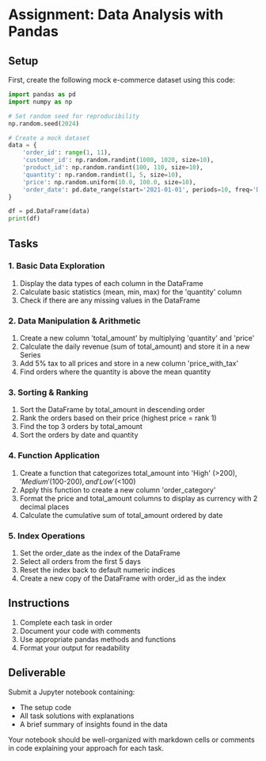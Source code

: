 # Assignment: Data Analysis with Pandas

## Setup

First, create the following mock e-commerce dataset using this code:

```python
import pandas as pd
import numpy as np

# Set random seed for reproducibility
np.random.seed(2024)

# Create a mock dataset
data = {
    'order_id': range(1, 11),
    'customer_id': np.random.randint(1000, 1020, size=10),
    'product_id': np.random.randint(100, 110, size=10),
    'quantity': np.random.randint(1, 5, size=10),
    'price': np.random.uniform(10.0, 100.0, size=10),
    'order_date': pd.date_range(start='2021-01-01', periods=10, freq='D')
}

df = pd.DataFrame(data)
print(df)
```

## Tasks

### 1. Basic Data Exploration

1. Display the data types of each column in the DataFrame
2. Calculate basic statistics (mean, min, max) for the 'quantity' column
3. Check if there are any missing values in the DataFrame

### 2. Data Manipulation & Arithmetic

1. Create a new column 'total_amount' by multiplying 'quantity' and 'price'
2. Calculate the daily revenue (sum of total_amount) and store it in a new Series
3. Add 5% tax to all prices and store in a new column 'price_with_tax'
4. Find orders where the quantity is above the mean quantity

### 3. Sorting & Ranking

1. Sort the DataFrame by total_amount in descending order
2. Rank the orders based on their price (highest price = rank 1)
3. Find the top 3 orders by total_amount
4. Sort the orders by date and quantity

### 4. Function Application

1. Create a function that categorizes total_amount into 'High' (>$200), 'Medium' ($100-$200), and 'Low' (<$100)
2. Apply this function to create a new column 'order_category'
3. Format the price and total_amount columns to display as currency with 2 decimal places
4. Calculate the cumulative sum of total_amount ordered by date

### 5. Index Operations

1. Set the order_date as the index of the DataFrame
2. Select all orders from the first 5 days
3. Reset the index back to default numeric indices
4. Create a new copy of the DataFrame with order_id as the index

## Instructions

1. Complete each task in order
2. Document your code with comments
3. Use appropriate pandas methods and functions
4. Format your output for readability

## Deliverable

Submit a Jupyter notebook containing:

- The setup code
- All task solutions with explanations
- A brief summary of insights found in the data

Your notebook should be well-organized with markdown cells or comments in code explaining your approach for each task.
